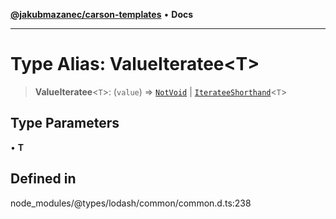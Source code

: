 [**@jakubmazanec/carson-templates**](../../../README.md) • **Docs**

---

# Type Alias: ValueIteratee\<T\>

> **ValueIteratee**\<`T`\>: (`value`) => [`NotVoid`](NotVoid.md) \|
> [`IterateeShorthand`](IterateeShorthand.md)\<`T`\>

## Type Parameters

• **T**

## Defined in

node_modules/@types/lodash/common/common.d.ts:238
